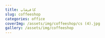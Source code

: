 ```yaml
---
title: کافی‌شاپ
slug: coffeeshop
categories: office
coverImg: /assets/img/coffeeshop/cs (4).jpg
gallery: /assets/img/coffeeshop
---
```

